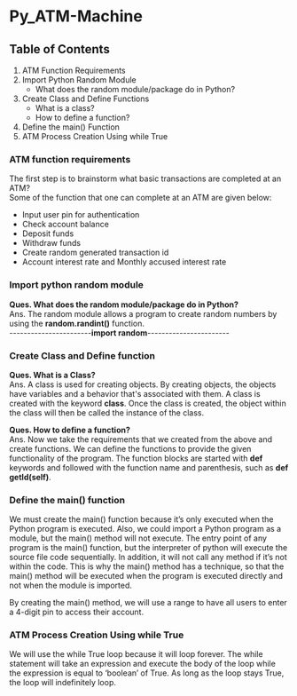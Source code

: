 # Py_ATM-Machine

## Table of Contents
<ol>
	<li>ATM Function Requirements</li>
	<li>
		Import Python Random Module
		<ul>
			<li>What does the random module/package do in Python?</li>
		</ul>
	</li>
	<li>Create Class and Define Functions
		<ul>
			<li>What is a class?</li>
			<li>How to define a function?</li>
		</ul>
	</li>
	<li>Define the main() Function</li>
	<li>ATM Process Creation Using while True</li>
</ol>

### ATM function requirements
The first step is to brainstorm what basic transactions are completed at an ATM?<br>
Some of the function that one can complete at an ATM are given below:<br>
<ul>
	<li>Input user pin for authentication</li>
	<li>Check account balance</li>
	<li>Deposit funds</li>
	<li>Withdraw funds</li>
	<li>Create random generated transaction id</li>
	<li>Account interest rate and Monthly accused interest rate</li>
</ul>

### Import python random module
<b>Ques. What does the random module/package do in Python?</b><br>
Ans. The random module allows a program to create random numbers by using the <b>random.randint()</b> function.<br>
-----------------------<b>import random</b>-----------------------

### Create Class and Define function
<b>Ques. What is a Class?</b><br>
Ans. A class is used for creating objects. By creating objects, the objects have variables and a behavior that's associated with them. 
A class is created with the keyword <b>class</b>. Once the class is created, the object within the class will then be called the instance of the class.<br>

<b>Ques. How to define a function?</b><br>
Ans. Now we take the requirements that we created from the above and create functions. We can define the functions to provide the given functionality of the program. 
The function blocks are started with <b>def</b> keywords and followed with the function name and parenthesis, such as <b>def getId(self)</b>.<br>


### Define the main() function
We must create the main() function because it’s only executed when the Python program is executed. Also, we could import a Python program as a module, 
but the main() method will not execute. The entry point of any program is the main() function, but the interpreter of python will execute the source file code sequentially. 
In addition, it will not call any method if it’s not within the code. This is why the main() method has a technique, 
so that the main() method will be executed when the program is executed directly and not when the module is imported.<br>

By creating the main() method, we will use a range to have all users to enter a 4-digit pin to access their account.

### ATM Process Creation Using while True
We will use the while True loop because it will loop forever. 
The while statement will take an expression and execute the body of the loop while the expression is equal to ‘boolean’ of True.
As long as the loop stays True, the loop will indefinitely loop.
